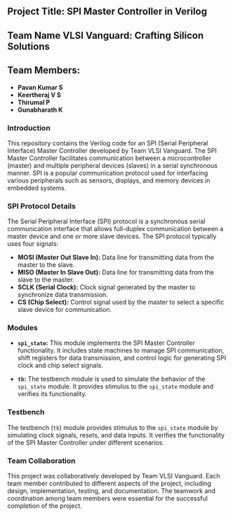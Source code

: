 ## Project Title: SPI Master Controller in Verilog

## Team Name VLSI Vanguard: Crafting Silicon Solutions

## Team Members:
- **Pavan Kumar S**
- **Keertheraj V S**
- **Thirumal P**
- **Gunabharath K**

### Introduction
This repository contains the Verilog code for an SPI (Serial Peripheral Interface) Master Controller developed by Team VLSI Vanguard. The SPI Master Controller facilitates communication between a microcontroller (master) and multiple peripheral devices (slaves) in a serial synchronous manner. SPI is a popular communication protocol used for interfacing various peripherals such as sensors, displays, and memory devices in embedded systems.

### SPI Protocol Details
The Serial Peripheral Interface (SPI) protocol is a synchronous serial communication interface that allows full-duplex communication between a master device and one or more slave devices. The SPI protocol typically uses four signals:
- **MOSI (Master Out Slave In):** Data line for transmitting data from the master to the slave.
- **MISO (Master In Slave Out):** Data line for transmitting data from the slave to the master.
- **SCLK (Serial Clock):** Clock signal generated by the master to synchronize data transmission.
- **CS (Chip Select):** Control signal used by the master to select a specific slave device for communication.

### Modules
- **`spi_state`:** This module implements the SPI Master Controller functionality. It includes state machines to manage SPI communication, shift registers for data transmission, and control logic for generating SPI clock and chip select signals.
  
- **`tb`:** The testbench module is used to simulate the behavior of the `spi_state` module. It provides stimulus to the `spi_state` module and verifies its functionality.

### Testbench
The testbench (`tb`) module provides stimulus to the `spi_state` module by simulating clock signals, resets, and data inputs. It verifies the functionality of the SPI Master Controller under different scenarios.

### Team Collaboration
This project was collaboratively developed by Team VLSI Vanguard. Each team member contributed to different aspects of the project, including design, implementation, testing, and documentation. The teamwork and coordination among team members were essential for the successful completion of the project.

